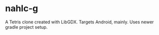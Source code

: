 nahlc-g
=======

A Tetris clone created with LibGDX. Targets Android, mainly. Uses newer gradle project setup.
